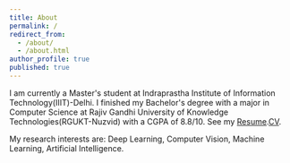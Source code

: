 ```yaml
---
title: About
permalink: /
redirect_from:
  - /about/
  - /about.html
author_profile: true
published: true
---
```

I am currently a Master's student at Indraprastha Institute of Information Technology(IIIT)-Delhi. I finished my Bachelor's degree with a major in Computer Science at Rajiv Gandhi University of Knowledge Technologies(RGUKT-Nuzvid) with a CGPA of 8.8/10. See my [Resume]().[CV](https://subhanisk7.github.io/cv/).


My research interests are: Deep Learning, Computer Vision, Machine Learning, Artificial Intelligence.
